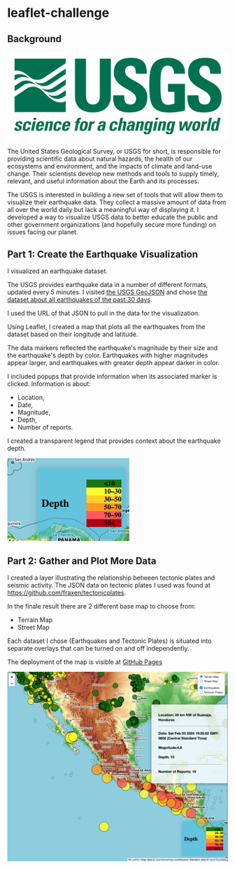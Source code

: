 # leaflet-challenge

## Background

![logo](https://github.com/Amarilli/leaflet-challenge/blob/main/Images/1-Logo.png)

The United States Geological Survey, or USGS for short, is responsible for providing scientific data about natural hazards, the health of our ecosystems and environment, and the impacts of climate and land-use change. Their scientists develop new methods and tools to supply timely, relevant, and useful information about the Earth and its processes.

The USGS is interested in building a new set of tools that will allow them to visualize their earthquake data. They collect a massive amount of data from all over the world daily but lack a meaningful way of displaying it. 
I developed a way to visualize USGS data to better educate the public and other government organizations (and hopefully secure more funding) on issues facing our planet.

## Part 1: Create the Earthquake Visualization

I visualized an earthquake dataset.

The USGS provides earthquake data in a number of different formats, updated every 5 minutes. I visited [the USGS GeoJSON](https://earthquake.usgs.gov/earthquakes/feed/v1.0/geojson.php) and chose [the dataset about all earthquakes of the past 30 days](https://earthquake.usgs.gov/earthquakes/feed/v1.0/summary/all_month.geojson). 

I used the URL of that JSON to pull in the data for the visualization. 

Using Leaflet, I created a map that plots all the earthquakes from the dataset based on their longitude and latitude.

The data markers reflected the earthquake's magnitude by their size and the earthquake's depth by color. Earthquakes with higher magnitudes appear larger, and earthquakes with greater depth appear darker in color.

I included popups that provide information when its associated marker is clicked. Information is about:

- Location,
- Date,
- Magnitude,
- Depth,
- Number of reports.

I created a transparent legend that provides context about the earthquake depth.

![legend](https://github.com/Amarilli/leaflet-challenge/blob/main/Images/legend.png)

## Part 2: Gather and Plot More Data

I created a layer illustrating the relationship between tectonic plates and seismic activity. The JSON data on tectonic plates I used was found  at https://github.com/fraxen/tectonicplates.

In the finale result there are 2 different base map to choose from: 

- Terrain Map
- Street Map
  
Each dataset I chose (Earthquakes and Tectonic Plates) is situated into separate overlays that can be turned on and off independently.

The deployment of the map is visible at [GitHub Pages](https://amarilli.github.io/leaflet-challenge/)

![mappa](https://github.com/Amarilli/leaflet-challenge/blob/main/Images/map.png)

